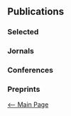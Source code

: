 ## Publications
### Selected  

### Jornals

### Conferences

### Preprints


[<-- Main Page](README.md)
